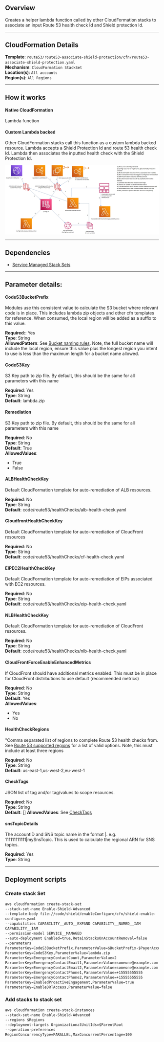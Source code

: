 ## Overview
Creates a helper lambda function called by other CloudFormation stacks to associate an input Route 53 health check Id and Shield protection Id.

_____

## CloudFormation Details

__Template__: `route53/route53-associate-shield-protection/cfn/route53-associate-shield-protection.yaml`  
__Mechanism__: `CloudFormation StackSet`  
__Location(s)__: `All accounts`  
__Region(s)__: `All Regions`

____
## How it works

#### Native CloudFormation
Lambda function

#### Custom Lambda backed
Other CloudFormation stacks call this function as a custom lambda backed resource.  Lambda accepts a Shield Protection Id and route 53 health check Id.  Lambda then associates the inputted health check with the Shield Protection Id.

![Custom Config Rule for Shield Advanced proactive engagement!](./config-proactive-engagement.jpg)
_____

## Dependencies
* [Service Managed Stack Sets](../../prerequisites.md)  
_____

## Parameter details:

#### CodeS3BucketPrefix
Modules use this consistent value to calculate the S3 bucket where relevant code is in place.  This includes lambda zip objects and other cfn templates for reference.  When consumed, the local region will be added as a suffix to this value.

__Required:__: Yes  
__Type__: String  
__AllowedPattern__: See [Bucket naming rules](https://docs.aws.amazon.com/AmazonS3/latest/userguide/bucketnamingrules.html).  Note, the full bucket name will include the local region, ensure this value plus the longest region you intent to use is less than the maximum length for a bucket name allowed.


#### CodeS3Key
S3 Key path to zip file.  By default, this should be the same for all parameters with this name

__Required__: Yes  
__Type__: String  
__Default__: lambda.zip  


#### Remediation
S3 Key path to zip file.  By default, this should be the same for all parameters with this name

__Required__: No  
__Type__: String  
__Default__: True  
__AllowedValues__:  
  * True  
  * False  

#### ALBHealthCheckKey
Default CloudFormation template for auto-remediation of ALB resources.

__Required__: No  
__Type__: String  
__Default__: code/route53/healthChecks/alb-health-check.yaml

#### CloudfrontHealthCheckKey
Default CloudFormation template for auto-remediation of CloudFront resources

__Required__: No  
__Type__: String  
__Default__: code/route53/healthChecks/cf-health-check.yaml


#### EIPEC2HealthCheckKey
Default CloudFormation template for auto-remediation of EIPs associated with EC2 resources.

__Required__: No  
__Type__: String  
__Default__: code/route53/healthChecks/eip-health-check.yaml


#### NLBHealthCheckKey
Default CloudFormation template for auto-remediation of CloudFront resources.

__Required__: No  
__Type__: String  
__Default__: code/route53/healthChecks/nlb-health-check.yaml

#### CloudFrontForceEnableEnhancedMetrics
If CloudFront should have additional metrics enabled.  This must be in place for CloudFront distributions to use default (recommended metrics)

__Required__: No  
__Type__: String  
__Default__: Yes  
__AllowedValues__:
  * Yes
  * No

#### HealthCheckRegions
"Comma separated list of regions to complete Route 53 health checks from.  See [Route 53 supported regions](https://docs.aws.amazon.com/Route53/latest/APIReference/API_HealthCheckConfig.html#Route53-Type-HealthCheckConfig-Regions) for a list of valid options.  Note, this must include at least three regions

__Required__: No  
__Type__: String  
__Default__: us-east-1,us-west-2,eu-west-1

#### CheckTags
JSON list of tag and/or tag/values to scope resources.

__Required__: No  
__Type__: String  
__Default__: []
__AllowedValues__: See [CheckTags](/references/checktag.md)

#### snsTopicDetails
The accountID and SNS topic name in the format <AccountId>|<SnsTopicName>.  e.g. 111111111111|mySnsTopic.  This is used to calculate the regional ARN for SNS topics.

__Required__: Yes  
__Type__: String

_____

## Deployment scripts
### Create stack Set

```
aws cloudformation create-stack-set  
--stack-set-name Enable-Shield-Advanced  
--template-body file://code/shield/enableConfigure/cfn/shield-enable-configure.yaml  
--capabilities CAPABILITY__AUTO__EXPAND CAPABILITY__NAMED__IAM CAPABILITY__IAM  
--permission-model SERVICE__MANAGED  
--auto-deployment Enabled=true,RetainStacksOnAccountRemoval=false  
--parameters  
ParameterKey=CodeS3BucketPrefix,ParameterValue=$BucketPrefix-$PayerAccountId  
ParameterKey=CodeS3Key,ParameterValue=lambda.zip  
ParameterKey=EmergencyContactCount,ParameterValue=2  
ParameterKey=EmergencyContactEmail1,ParameterValue=someone@example.com  
ParameterKey=EmergencyContactEmail2,ParameterValue=someone@example.com  
ParameterKey=EmergencyContactPhone1,ParameterValue=+15555555555  
ParameterKey=EmergencyContactPhone2,ParameterValue=+15555555555  
ParameterKey=EnabledProactiveEngagement,ParameterValue=true  
ParameterKey=EnableDRTAccess,ParameterValue=false
```

### Add stacks to stack set
```
aws cloudformation create-stack-instances  
--stack-set-name Enable-Shield-Advanced  
--regions $Regions
--deployment-targets OrganizationalUnitIds=$ParentRoot  
--operation-preferences RegionConcurrencyType=PARALLEL,MaxConcurrentPercentage=100
```
